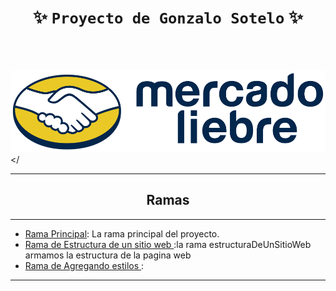 <div align="center">

#  ******✨ `Proyecto de Gonzalo Sotelo` ✨******

<br>
<br>

</div>

![logo](https://raw.githubusercontent.com/GonzaSotelo/mercadoliebreGS/7624365086c9fc6232b096d42b2d45224d3fe28c/public/img/logo-mercado-liebre.svg)
</



---
<div align="center">

## Ramas
</div>

---
* [Rama Principal](https://github.com/GonzaSotelo/mercadoliebreGS): La rama principal del proyecto.
* [Rama de Estructura de un sitio web ](https://github.com/GonzaSotelo/mercadoliebreGS/tree/estructuraDeUnSitioWeb):la rama estructuraDeUnSitioWeb armamos la estructura de la pagina web
* [Rama de Agregando estilos ](https://github.com/GonzaSotelo/mercadoliebreGS/tree/agregandoEstilos):

---


